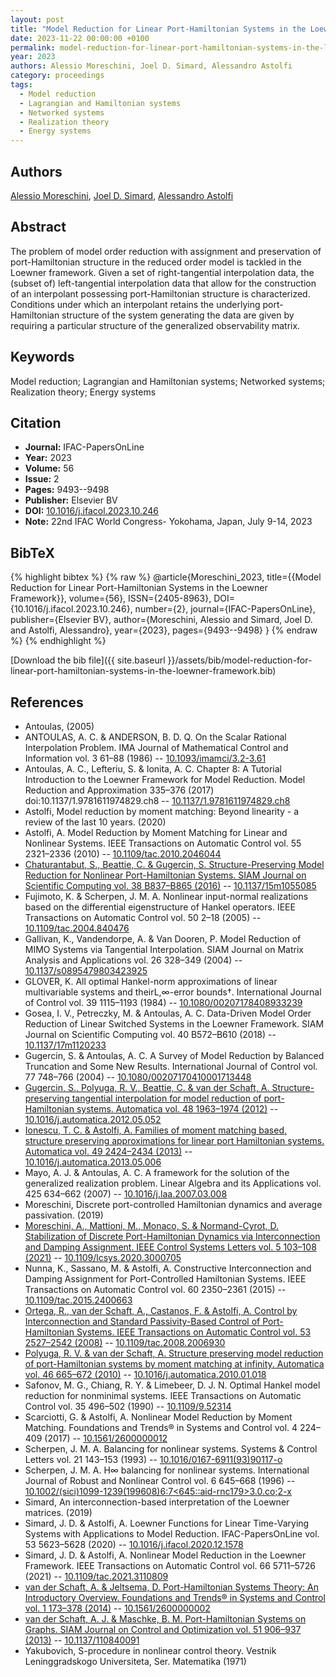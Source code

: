 ```yaml
---
layout: post
title: "Model Reduction for Linear Port-Hamiltonian Systems in the Loewner Framework"
date: 2023-11-22 00:00:00 +0100
permalink: model-reduction-for-linear-port-hamiltonian-systems-in-the-loewner-framework
year: 2023
authors: Alessio Moreschini, Joel D. Simard, Alessandro Astolfi
category: proceedings
tags:
  - Model reduction
  - Lagrangian and Hamiltonian systems
  - Networked systems
  - Realization theory
  - Energy systems
---
```

 
## Authors
[Alessio Moreschini](authors/alessio-moreschini), [Joel D. Simard](authors/joel-d-simard), [Alessandro Astolfi](authors/alessandro-astolfi)
 
## Abstract
The problem of model order reduction with assignment and preservation of port-Hamiltonian structure in the reduced order model is tackled in the Loewner framework. Given a set of right-tangential interpolation data, the (subset of) left-tangential interpolation data that allow for the construction of an interpolant possessing port-Hamiltonian structure is characterized. Conditions under which an interpolant retains the underlying port-Hamiltonian structure of the system generating the data are given by requiring a particular structure of the generalized observability matrix.
 
## Keywords
Model reduction; Lagrangian and Hamiltonian systems; Networked systems; Realization theory; Energy systems
 
## Citation
- **Journal:** IFAC-PapersOnLine
- **Year:** 2023
- **Volume:** 56
- **Issue:** 2
- **Pages:** 9493--9498
- **Publisher:** Elsevier BV
- **DOI:** [10.1016/j.ifacol.2023.10.246](https://doi.org/10.1016/j.ifacol.2023.10.246)
- **Note:** 22nd IFAC World Congress- Yokohama, Japan, July 9-14, 2023
 
## BibTeX
{% highlight bibtex %}
{% raw %}
@article{Moreschini_2023,
  title={{Model Reduction for Linear Port-Hamiltonian Systems in the Loewner Framework}},
  volume={56},
  ISSN={2405-8963},
  DOI={10.1016/j.ifacol.2023.10.246},
  number={2},
  journal={IFAC-PapersOnLine},
  publisher={Elsevier BV},
  author={Moreschini, Alessio and Simard, Joel D. and Astolfi, Alessandro},
  year={2023},
  pages={9493--9498}
}
{% endraw %}
{% endhighlight %}
 
[Download the bib file]({{ site.baseurl }}/assets/bib/model-reduction-for-linear-port-hamiltonian-systems-in-the-loewner-framework.bib)
 
## References
- Antoulas, (2005)
- ANTOULAS, A. C. & ANDERSON, B. D. Q. On the Scalar Rational Interpolation Problem. IMA Journal of Mathematical Control and Information vol. 3 61–88 (1986) -- [10.1093/imamci/3.2-3.61](https://doi.org/10.1093/imamci/3.2-3.61)
- Antoulas, A. C., Lefteriu, S. & Ionita, A. C. Chapter 8: A Tutorial Introduction to the Loewner Framework for Model Reduction. Model Reduction and Approximation 335–376 (2017) doi:10.1137/1.9781611974829.ch8 -- [10.1137/1.9781611974829.ch8](https://doi.org/10.1137/1.9781611974829.ch8)
- Astolfi, Model reduction by moment matching: Beyond linearity - a review of the last 10 years. (2020)
- Astolfi, A. Model Reduction by Moment Matching for Linear and Nonlinear Systems. IEEE Transactions on Automatic Control vol. 55 2321–2336 (2010) -- [10.1109/tac.2010.2046044](https://doi.org/10.1109/tac.2010.2046044)
- [Chaturantabut, S., Beattie, C. & Gugercin, S. Structure-Preserving Model Reduction for Nonlinear Port-Hamiltonian Systems. SIAM Journal on Scientific Computing vol. 38 B837–B865 (2016)](structure-preserving-model-reduction-for-nonlinear-port-hamiltonian-systems) -- [10.1137/15m1055085](https://doi.org/10.1137/15m1055085)
- Fujimoto, K. & Scherpen, J. M. A. Nonlinear input-normal realizations based on the differential eigenstructure of Hankel operators. IEEE Transactions on Automatic Control vol. 50 2–18 (2005) -- [10.1109/tac.2004.840476](https://doi.org/10.1109/tac.2004.840476)
- Gallivan, K., Vandendorpe, A. & Van Dooren, P. Model Reduction of MIMO Systems via Tangential Interpolation. SIAM Journal on Matrix Analysis and Applications vol. 26 328–349 (2004) -- [10.1137/s0895479803423925](https://doi.org/10.1137/s0895479803423925)
- GLOVER, K. All optimal Hankel-norm approximations of linear multivariable systems and theirL,∞-error bounds†. International Journal of Control vol. 39 1115–1193 (1984) -- [10.1080/00207178408933239](https://doi.org/10.1080/00207178408933239)
- Gosea, I. V., Petreczky, M. & Antoulas, A. C. Data-Driven Model Order Reduction of Linear Switched Systems in the Loewner Framework. SIAM Journal on Scientific Computing vol. 40 B572–B610 (2018) -- [10.1137/17m1120233](https://doi.org/10.1137/17m1120233)
- Gugercin, S. & Antoulas, A. C. A Survey of Model Reduction by Balanced Truncation and Some New Results. International Journal of Control vol. 77 748–766 (2004) -- [10.1080/00207170410001713448](https://doi.org/10.1080/00207170410001713448)
- [Gugercin, S., Polyuga, R. V., Beattie, C. & van der Schaft, A. Structure-preserving tangential interpolation for model reduction of port-Hamiltonian systems. Automatica vol. 48 1963–1974 (2012)](structure-preserving-tangential-interpolation-for-model-reduction-of-port-hamiltonian-systems) -- [10.1016/j.automatica.2012.05.052](https://doi.org/10.1016/j.automatica.2012.05.052)
- [Ionescu, T. C. & Astolfi, A. Families of moment matching based, structure preserving approximations for linear port Hamiltonian systems. Automatica vol. 49 2424–2434 (2013)](families-of-moment-matching-based-structure-preserving-approximations-for-linear-port-hamiltonian-systems) -- [10.1016/j.automatica.2013.05.006](https://doi.org/10.1016/j.automatica.2013.05.006)
- Mayo, A. J. & Antoulas, A. C. A framework for the solution of the generalized realization problem. Linear Algebra and its Applications vol. 425 634–662 (2007) -- [10.1016/j.laa.2007.03.008](https://doi.org/10.1016/j.laa.2007.03.008)
- Moreschini, Discrete port-controlled Hamiltonian dynamics and average passivation. (2019)
- [Moreschini, A., Mattioni, M., Monaco, S. & Normand-Cyrot, D. Stabilization of Discrete Port-Hamiltonian Dynamics via Interconnection and Damping Assignment. IEEE Control Systems Letters vol. 5 103–108 (2021)](stabilization-of-discrete-port-hamiltonian-dynamics-via-interconnection-and-damping-assignment) -- [10.1109/lcsys.2020.3000705](https://doi.org/10.1109/lcsys.2020.3000705)
- Nunna, K., Sassano, M. & Astolfi, A. Constructive Interconnection and Damping Assignment for Port-Controlled Hamiltonian Systems. IEEE Transactions on Automatic Control vol. 60 2350–2361 (2015) -- [10.1109/tac.2015.2400663](https://doi.org/10.1109/tac.2015.2400663)
- [Ortega, R., van der Schaft, A., Castanos, F. & Astolfi, A. Control by Interconnection and Standard Passivity-Based Control of Port-Hamiltonian Systems. IEEE Transactions on Automatic Control vol. 53 2527–2542 (2008)](control-by-interconnection-and-standard-passivity-based-control-of-port-hamiltonian-systems) -- [10.1109/tac.2008.2006930](https://doi.org/10.1109/tac.2008.2006930)
- [Polyuga, R. V. & van der Schaft, A. Structure preserving model reduction of port-Hamiltonian systems by moment matching at infinity. Automatica vol. 46 665–672 (2010)](structure-preserving-model-reduction-of-port-hamiltonian-systems-by-moment-matching-at-infinity) -- [10.1016/j.automatica.2010.01.018](https://doi.org/10.1016/j.automatica.2010.01.018)
- Safonov, M. G., Chiang, R. Y. & Limebeer, D. J. N. Optimal Hankel model reduction for nonminimal systems. IEEE Transactions on Automatic Control vol. 35 496–502 (1990) -- [10.1109/9.52314](https://doi.org/10.1109/9.52314)
- Scarciotti, G. & Astolfi, A. Nonlinear Model Reduction by Moment Matching. Foundations and Trends® in Systems and Control vol. 4 224–409 (2017) -- [10.1561/2600000012](https://doi.org/10.1561/2600000012)
- Scherpen, J. M. A. Balancing for nonlinear systems. Systems &amp; Control Letters vol. 21 143–153 (1993) -- [10.1016/0167-6911(93)90117-o](https://doi.org/10.1016/0167-6911(93)90117-o)
- Scherpen, J. M. A. H∞ balancing for nonlinear systems. International Journal of Robust and Nonlinear Control vol. 6 645–668 (1996) -- [10.1002/(sici)1099-1239(199608)6:7<645::aid-rnc179>3.0.co;2-x](https://doi.org/10.1002/(sici)1099-1239(199608)6:7<645::aid-rnc179>3.0.co;2-x)
- Simard, An interconnection-based interpretation of the Loewner matrices. (2019)
- Simard, J. D. & Astolfi, A. Loewner Functions for Linear Time-Varying Systems with Applications to Model Reduction. IFAC-PapersOnLine vol. 53 5623–5628 (2020) -- [10.1016/j.ifacol.2020.12.1578](https://doi.org/10.1016/j.ifacol.2020.12.1578)
- Simard, J. D. & Astolfi, A. Nonlinear Model Reduction in the Loewner Framework. IEEE Transactions on Automatic Control vol. 66 5711–5726 (2021) -- [10.1109/tac.2021.3110809](https://doi.org/10.1109/tac.2021.3110809)
- [van der Schaft, A. & Jeltsema, D. Port-Hamiltonian Systems Theory: An Introductory Overview. Foundations and Trends® in Systems and Control vol. 1 173–378 (2014)](port-hamiltonian-systems-theory-an-introductory-overview) -- [10.1561/2600000002](https://doi.org/10.1561/2600000002)
- [van der Schaft, A. J. & Maschke, B. M. Port-Hamiltonian Systems on Graphs. SIAM Journal on Control and Optimization vol. 51 906–937 (2013)](port-hamiltonian-systems-on-graphs) -- [10.1137/110840091](https://doi.org/10.1137/110840091)
- Yakubovich, S-procedure in nonlinear control theory. Vestnik Leninggradskogo Universiteta, Ser. Matematika (1971)

